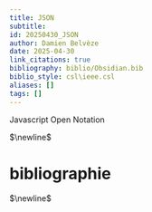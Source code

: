 ```yaml
---
title: JSON
subtitle:
id: 20250430_JSON
author: Damien Belvèze
date: 2025-04-30
link_citations: true
bibliography: biblio/Obsidian.bib
biblio_style: csl\ieee.csl
aliases: []
tags: []
---
```

Javascript Open Notation




$\newline$
# bibliographie
$\newline$







